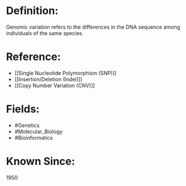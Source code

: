 

# Definition:
Genomic variation refers to the differences in the DNA sequence among individuals of the same species.

# Reference:
- [[Single Nucleotide Polymorphism (SNP)]]
- [[Insertion/Deletion (Indel)]]
- [[Copy Number Variation (CNV)]]

# Fields: 
- #Genetics
- #Molecular_Biology
- #Bioinformatics

# Known Since:
1950

